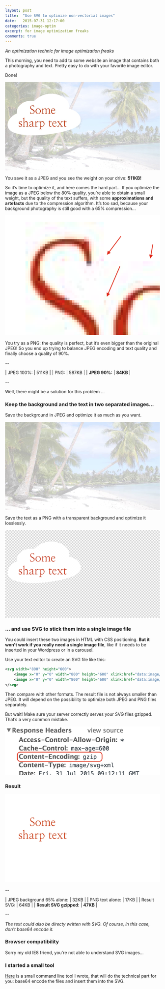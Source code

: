 ```yaml
---
layout: post
title:  "Use SVG to optimize non-vectorial images"
date:   2015-07-31 12:17:00
categories: image-optim
excerpt: for image optimization freaks
comments: true
---
```


*An optimization technic for image optimization freaks*


This morning, you need to add to some website an image that contains both a photography and text. Pretty easy to do with your favorite image editor.

Done!

![Just created image](/assets/optimized-90.jpg)

You save it as a JPEG and you see the weight on your drive: **511KB!**

So it’s time to optimize it, and here comes the hard part... If you optimize the image as a JPEG below the 80% quality, you’re able to obtain a small weight, but the quality of the text suffers, with some **approximations and artefacts** due to the compression algorithm. It’s too sad, because your background photography is still good with a 65% compression...

![JPEG encoding artefacts](/assets/not-so-sharp.png)

You try as a PNG: the quality is perfect, but it’s even bigger than the original JPEG! So you end up trying to balance JPEG encoding and text quality and finally choose a quality of 90%.

--

| JPEG 100%:                        | 511KB    |
| PNG:                              | 587KB    |
| **JPEG 90%:**                     | **84KB** |

--

Well, there might be a solution for this problem ...


### Keep the background and the text in two separated images...

Save the background in JPEG and optimize it as much as you want.

![optimized background](/assets/background-65.jpg)

Save the text as a PNG with a transparent background and optimize it losslessly.

![optimized text](/assets/text-alone.png)


### ... and use SVG to stick them into a single image file

You could insert these two images in HTML with CSS positioning. **But it won't work if you really need a single image file**, like if it needs to be inserted in your Wordpress or in a carousel.

Use your text editor to create an SVG file like this:

```xml
<svg width="800" height="600">
    <image x="0" y="0" width="800" height="600" xlink:href="data:image/jpg;base64,{{base64-encoded-background}}" />
    <image x="0" y="0" width="800" height="600" xlink:href="data:image/png;base64,{{base64-encoded-top}}" />
</svg>
```

Then compare with other formats. The result file is not always smaller than JPEG. It will depend on the possibility to optimize both JPEG and PNG files separately.

But wait! Make sure your server correctly serves your SVG files gzipped. That’s a very common mistake.

![check gzip compression](/assets/gzip.png)


### Result

![result svg file](/assets/result.svg)

--

| JPEG background 65% alone:        | 32KB     |
| PNG text alone:                   | 17KB     |
| Result SVG:                       | 64KB     |
| **Result SVG gzipped:**           | **47KB** |

--


*The text could also be directy written with SVG. Of course, in this case, don't base64 encode it.*


### Browser compatibility

Sorry my old IE8 friend, you're not able to understand SVG images...


### I started a small tool

[Here][svg-image-merge] is a small command line tool I wrote, that will do the technical part for you: base64 encode the files and insert them into the SVG.



[svg-image-merge]:      https://github.com/gmetais/svg-image-merge
